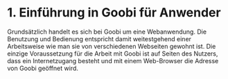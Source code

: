 # 1. Einführung in Goobi für Anwender

Grundsätzlich handelt es sich bei Goobi um eine Webanwendung. Die Benutzung und Bedienung entspricht damit weitestgehend einer Arbeitsweise wie man sie von verschiedenen Webseiten gewohnt ist. Die einzige Voraussetzung für die Arbeit mit Goobi ist auf Seiten des Nutzers, dass ein Internetzugang besteht und mit einem Web-Browser die Adresse von Goobi geöffnet wird.

